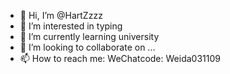 - 👋 Hi, I’m @HartZzzz
- 👀 I’m interested in typing
- 🌱 I’m currently learning university
- 💞️ I’m looking to collaborate on ...
- 📫 How to reach me: WeChatcode: Weida031109

<!---
HartZzzz/HartZzzz is a ✨ special ✨ repository because its `README.md` (this file) appears on your GitHub profile.
You can click the Preview link to take a look at your changes.
--->
